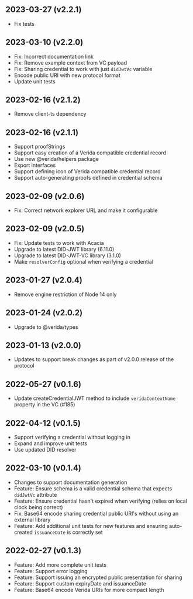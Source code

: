 2023-03-27 (v2.2.1)
-------------------

- Fix tests

2023-03-10 (v2.2.0)
-------------------

- Fix: Incorrect documentation link
- Fix: Remove example context from VC payload
- Fix: Sharing credential to work with just `didJwtVc` variable
- Encode public URI with new protocol format
- Update unit tests

2023-02-16 (v2.1.2)
-------------------

- Remove client-ts dependency

2023-02-16 (v2.1.1)
-------------------

- Support proofStrings
- Support easy creation of a Verida compatible credential record
- Use new @verida/helpers package
- Export interfaces
- Support defining icon of Verida compatible credential record
- Support auto-generating proofs defined in credential schema

2023-02-09 (v2.0.6)
-------------------

- Fix: Correct network explorer URL and make it configurable

2023-02-09 (v2.0.5)
-------------------

- Fix: Update tests to work with Acacia
- Upgrade to latest DID-JWT library (6.11.0)
- Upgrade to latest DID-JWT-VC library (3.1.0)
- Make `resolverConfig` optional when verifying a credential

2023-01-27 (v2.0.4)
-------------------

- Remove engine restriction of Node 14 only

2023-01-24 (v2.0.2)
-------------------

- Upgrade to @verida/types

2023-01-13 (v2.0.0)
-------------------

- Updates to support break changes as part of v2.0.0 release of the protocol

2022-05-27 (v0.1.6)
-------------------

- Update createCredentialJWT method to include `veridaContextName` property in the VC (#185)

2022-04-12 (v0.1.5)
-------------------

- Support verifying a credential without logging in
- Expand and improve unit tests
- Use updated DID resolver

2022-03-10 (v0.1.4)
-------------------

- Changes to support documentation generation
- Feature: Ensure schema is a valid credential schema that expects `didJwtVc` attribute
- Feature: Ensure credential hasn't expired when verifying (relies on local clock being correct)
- Fix: Base64 encode sharing credential public URI's without using an external library
- Feature: Add additional unit tests for new features and ensuring auto-created `issuanceDate` is correctly set

2022-02-27 (v0.1.3)
-------------------

- Feature: Add more complete unit tests
- Feature: Support error logging
- Feature: Support issuing an encrypted public presentation for sharing
- Feature: Support custom expiryDate and issuanceDate
- Feature: Base64 encode Verida URIs for more compact length